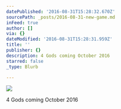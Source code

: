 ```yaml
---
datePublished: '2016-08-31T15:28:32.670Z'
sourcePath: _posts/2016-08-31-new-game.md
inFeed: true
author: []
via: {}
dateModified: '2016-08-31T15:28:31.959Z'
title: ''
publisher: {}
description: 4 Gods coming October 2016
starred: false
_type: Blurb

---
```

![](https://the-grid-user-content.s3-us-west-2.amazonaws.com/b100a1d9-1f38-4832-83da-f4290426f2c7.png)

4 Gods coming October 2016